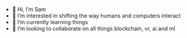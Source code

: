 - 👋 Hi, I’m Sam
- 👀 I’m interested in shifting the way humans and computers interact
- 🌱 I’m currently learning things
- 💞️ I’m looking to collaborate on all things blockchain, vr, ai and ml 

<!---
hci-shift/hci-shift is a ✨ special ✨ repository because its `README.md` (this file) appears on your GitHub profile.
You can click the Preview link to take a look at your changes.
--->
